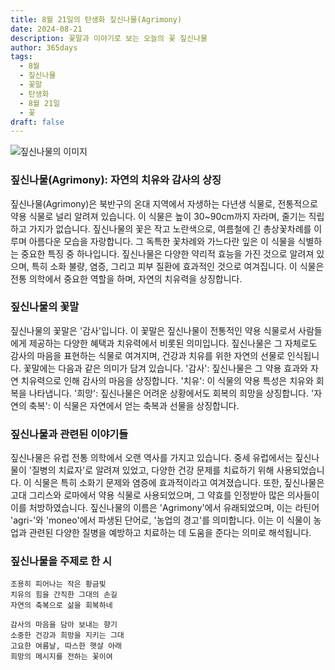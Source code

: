 ```yaml
---
title: 8월 21일의 탄생화 짚신나물(Agrimony)
date: 2024-08-21
description: 꽃말과 이야기로 보는 오늘의 꽃 짚신나물
author: 365days
tags:
  - 8월
  - 짚신나물
  - 꽃말
  - 탄생화
  - 8월 21일
  - 꽃
draft: false
---
```


![짚신나물의 이미지](https://cdn.pixabay.com/photo/2020/06/28/14/37/agrimony-flower-5349515_640.jpg#center)


### 짚신나물(Agrimony): 자연의 치유와 감사의 상징

짚신나물(Agrimony)은 북반구의 온대 지역에서 자생하는 다년생 식물로, 전통적으로 약용 식물로 널리 알려져 있습니다. 이 식물은 높이 30~90cm까지 자라며, 줄기는 직립하고 가지가 없습니다. 짚신나물의 꽃은 작고 노란색으로, 여름철에 긴 총상꽃차례를 이루며 아름다운 모습을 자랑합니다. 그 독특한 꽃차례와 가느다란 잎은 이 식물을 식별하는 중요한 특징 중 하나입니다. 짚신나물은 다양한 약리적 효능을 가진 것으로 알려져 있으며, 특히 소화 불량, 염증, 그리고 피부 질환에 효과적인 것으로 여겨집니다. 이 식물은 전통 의학에서 중요한 역할을 하며, 자연의 치유력을 상징합니다.


### 짚신나물의 꽃말

짚신나물의 꽃말은 '감사'입니다. 이 꽃말은 짚신나물이 전통적인 약용 식물로서 사람들에게 제공하는 다양한 혜택과 치유력에서 비롯된 의미입니다. 짚신나물은 그 자체로도 감사의 마음을 표현하는 식물로 여겨지며, 건강과 치유를 위한 자연의 선물로 인식됩니다. 꽃말에는 다음과 같은 의미가 담겨 있습니다. '감사': 짚신나물은 그 약용 효과와 자연 치유력으로 인해 감사의 마음을 상징합니다. '치유': 이 식물의 약용 특성은 치유와 회복을 나타냅니다. '희망': 짚신나물은 어려운 상황에서도 회복의 희망을 상징합니다. '자연의 축복': 이 식물은 자연에서 얻는 축복과 선물을 상징합니다.


### 짚신나물과 관련된 이야기들

짚신나물은 유럽 전통 의학에서 오랜 역사를 가지고 있습니다. 중세 유럽에서는 짚신나물이 '질병의 치료자'로 알려져 있었고, 다양한 건강 문제를 치료하기 위해 사용되었습니다. 이 식물은 특히 소화기 문제와 염증에 효과적이라고 여겨졌습니다. 또한, 짚신나물은 고대 그리스와 로마에서 약용 식물로 사용되었으며, 그 약효를 인정받아 많은 의사들이 이를 처방하였습니다. 짚신나물의 이름은 'Agrimony'에서 유래되었으며, 이는 라틴어 'agri-'와 'moneo'에서 파생된 단어로, '농업의 경고'를 의미합니다. 이는 이 식물이 농업과 관련된 다양한 질병을 예방하고 치료하는 데 도움을 준다는 의미로 해석됩니다.

### 짚신나물을 주제로 한 시

	조용히 피어나는 작은 황금빛
	치유의 힘을 간직한 그대의 손길
	자연의 축복으로 삶을 회복하네
	
	감사의 마음을 담아 보내는 향기
	소중한 건강과 희망을 지키는 그대
	고요한 여름날, 따스한 햇살 아래
	희망의 메시지를 전하는 꽃이여
